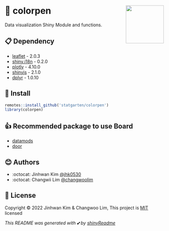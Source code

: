 # :yellow_heart: colorpen <img src = {hexSticker_png} width = 120 align = 'right'>

Data visualization Shiny Module and functions. 


## :clipboard: Dependency
* [leaflet](https://github.com/rstudio/leaflet) - 2.0.3
* [shiny.i18n](https://github.com/Appsilon/shiny.i18n) - 0.2.0
* [plotly](https://github.com/plotly/plotly.R) - 4.10.0
* [shinyjs](https://github.com/daattali/shinyjs) - 2.1.0
* [dplyr](https://github.com/tidyverse/dplyr/) - 1.0.10

## :wrench: Install

```r
remotes::install_github('statgarten/colorpen')
library(colorpen)
```

## :+1: Recommended package to use Board
- [datamods](https://github.com/dreamRs/datamods)
- [door](https://github.com/statgarten/door)

## :blush: Authors
* :octocat: Jinhwan Kim [@jhk0530](https://github.com/jhk0530)
* :octocat: Changwii Lim [@changwoolim](https://github.com/changwoolim)

## :memo: License
Copyright :copyright: 2022 Jinhwan Kim & Changwoo Lim, This project is [MIT](https://opensource.org/licenses/MIT) licensed

*This README was generated with :two_hearts: by [shinyReadme](http://github.com/jhk0530/shinyReadme)*

